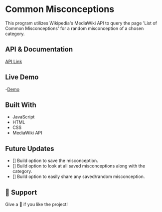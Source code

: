 # Common Misconceptions

This program utilizes Wikipedia's MediaWiki API to query the page 'List of Common Misconceptions' for
a random misconception of a chosen category.

## API & Documentation

[API Link](https://www.mediawiki.org/wiki/API:Main_page)

## Live Demo

-[Demo](https://mrdustinmiller.github.io/wikipedia-api/)

## Built With

- JavaScript
- HTML
- CSS
- MediaWiki API

## Future Updates

- [] Build option to save the misconception.
- [] Build option to look at all saved misconceptions along with the category.
- [] Build option to easily share any saved/random misconception.

## 🤝 Support

Give a 🌟 if you like the project!
